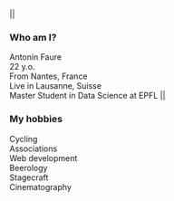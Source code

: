 ---
---
||
### Who am I?
Antonin Faure \
22 y.o. \
From Nantes, France \
Live in Lausanne, Suisse \
Master Student in Data Science at EPFL
||
### My hobbies
Cycling \
Associations \
Web development \
Beerology \
Stagecraft \
Cinematography
